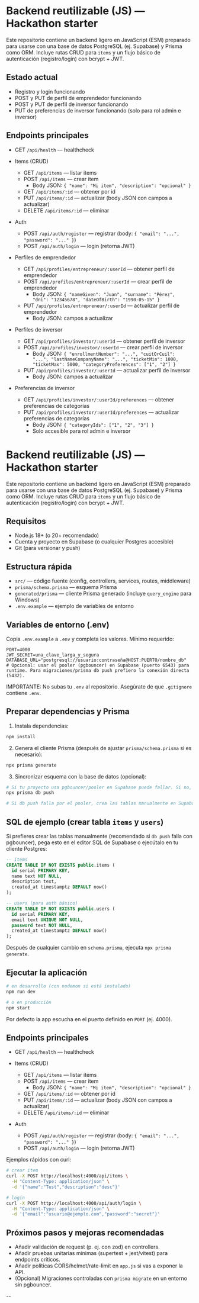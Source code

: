 # Backend reutilizable (JS) — Hackathon starter

Este repositorio contiene un backend ligero en JavaScript (ESM) preparado para usarse con una base de datos PostgreSQL (ej. Supabase) y Prisma como ORM. Incluye rutas CRUD para `items` y un flujo básico de autenticación (registro/login) con bcrypt + JWT.

## Estado actual
 - Registro y login funcionando
 - POST y PUT de perfil de emprendedor funcionando
 - POST y PUT de perfil de inversor funcionando
 - PUT de preferencias de inversor funcionando (solo para rol admin e inversor)
## Endpoints principales

- GET `/api/health` — healthcheck
- Items (CRUD)
  - GET `/api/items` — listar items
  - POST `/api/items` — crear item
    - Body JSON: `{ "name": "Mi item", "description": "opcional" }`
  - GET `/api/items/:id` — obtener por id
  - PUT `/api/items/:id` — actualizar (body JSON con campos a actualizar)
  - DELETE `/api/items/:id` — eliminar

- Auth
  - POST `/api/auth/register` — registrar (body: `{ "email": "...", "password": "..." }`)
  - POST `/api/auth/login` — login (retorna JWT)

- Perfiles de emprendedor
  - GET `/api/profiles/entrepreneur/:userId` — obtener perfil de emprendedor
  - POST `/api/profiles/entrepreneur/:userId` — crear perfil de emprendedor
    - Body JSON: `{ "nameGiven": "Juan", "surname": "Pérez", "dni": "12345678", "dateOfBirth": "1990-05-15" }`
  - PUT `/api/profiles/entrepreneur/:userId` — actualizar perfil de emprendedor
    - Body JSON: campos a actualizar

- Perfiles de inversor
  - GET `/api/profiles/investor/:userId` — obtener perfil de inversor
  - POST `/api/profiles/investor/:userId` — crear perfil de inversor
    - Body JSON: `{ "enrollmentNumber": "...", "cuitOrCuil": "...", "lastNameCompanyName": "...", "ticketMin": 1000, "ticketMax": 5000, "categoryPreferences": ["1", "2"] }`
  - PUT `/api/profiles/investor/:userId` — actualizar perfil de inversor
    - Body JSON: campos a actualizar

- Preferencias de inversor
  - GET `/api/profiles/investor/:userId/preferences` — obtener preferencias de categorías
  - PUT `/api/profiles/investor/:userId/preferences` — actualizar preferencias de categorías
    - Body JSON: `{ "categoryIds": ["1", "2", "3"] }`
    - Solo accesible para rol admin e inversor
# Backend reutilizable (JS) — Hackathon starter

Este repositorio contiene un backend ligero en JavaScript (ESM) preparado para usarse con una base de datos PostgreSQL (ej. Supabase) y Prisma como ORM. Incluye rutas CRUD para `items` y un flujo básico de autenticación (registro/login) con bcrypt + JWT.

## Requisitos
- Node.js 18+ (o 20+ recomendado)
- Cuenta y proyecto en Supabase (o cualquier Postgres accesible)
- Git (para versionar y push)

## Estructura rápida
- `src/` — código fuente (config, controllers, services, routes, middleware)
- `prisma/schema.prisma` — esquema Prisma
- `generated/prisma` — cliente Prisma generado (incluye `query_engine` para Windows)
- `.env.example` — ejemplo de variables de entorno

## Variables de entorno (.env)
Copia `.env.example` a `.env` y completa los valores. Mínimo requerido:

```env
PORT=4000
JWT_SECRET=una_clave_larga_y_segura
DATABASE_URL="postgresql://usuario:contraseña@HOST:PUERTO/nombre_db"
# Opcional: usar el pooler (pgbouncer) en Supabase (puerto 6543) para runtime. Para migraciones/prisma db push prefiero la conexión directa (5432).
```

IMPORTANTE: No subas tu `.env` al repositorio. Asegúrate de que `.gitignore` contiene `.env`.

## Preparar dependencias y Prisma

1. Instala dependencias:

```bash
npm install
```

2. Genera el cliente Prisma (después de ajustar `prisma/schema.prisma` si es necesario):

```bash
npx prisma generate
```

3. Sincronizar esquema con la base de datos (opcional):

```bash
# Si tu proyecto usa pgbouncer/pooler en Supabase puede fallar. Si no, intenta:
npx prisma db push

# Si db push falla por el pooler, crea las tablas manualmente en Supabase SQL editor (ver sección SQL ejemplo abajo)
```


## SQL de ejemplo (crear tabla `items` y `users`)
Si prefieres crear las tablas manualmente (recomendado si `db push` falla con pgbouncer), pega esto en el editor SQL de Supabase o ejecútalo en tu cliente Postgres:

```sql
-- items
CREATE TABLE IF NOT EXISTS public.items (
  id serial PRIMARY KEY,
  name text NOT NULL,
  description text,
  created_at timestamptz DEFAULT now()
);

-- users (para auth básico)
CREATE TABLE IF NOT EXISTS public.users (
  id serial PRIMARY KEY,
  email text UNIQUE NOT NULL,
  password text NOT NULL,
  created_at timestamptz DEFAULT now()
);
```


Después de cualquier cambio en `schema.prisma`, ejecuta `npx prisma generate`.

## Ejecutar la aplicación

```bash
# en desarrollo (con nodemon si está instalado)
npm run dev

# o en producción
npm start
```

Por defecto la app escucha en el puerto definido en `PORT` (ej. 4000).

## Endpoints principales

- GET `/api/health` — healthcheck
- Items (CRUD)
  - GET `/api/items` — listar items
  - POST `/api/items` — crear item
    - Body JSON: `{ "name": "Mi item", "description": "opcional" }`
  - GET `/api/items/:id` — obtener por id
  - PUT `/api/items/:id` — actualizar (body JSON con campos a actualizar)
  - DELETE `/api/items/:id` — eliminar

- Auth
  - POST `/api/auth/register` — registrar (body: `{ "email": "...", "password": "..." }`)
  - POST `/api/auth/login` — login (retorna JWT)

Ejemplos rápidos con curl:

```bash
# crear item
curl -X POST http://localhost:4000/api/items \
  -H "Content-Type: application/json" \
  -d '{"name":"Test","description":"desc"}'

# login
curl -X POST http://localhost:4000/api/auth/login \
  -H "Content-Type: application/json" \
  -d '{"email":"usuario@ejemplo.com","password":"secret"}'
```

## Próximos pasos y mejoras recomendadas

- Añadir validación de request (p. ej. con zod) en controllers.
- Añadir pruebas unitarias mínimas (supertest + jest/vitest) para endpoints críticos.
- Añadir políticas CORS/helmet/rate-limit en `app.js` si vas a exponer la API.
- (Opcional) Migraciones controladas con `prisma migrate` en un entorno sin pgbouncer.

--